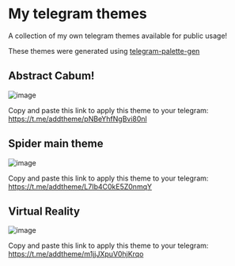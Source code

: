 # My telegram themes
A collection of my own telegram themes available for public usage!

These themes were generated using [telegram-palette-gen](https://github.com/agnipau/telegram-palette-gen)

## Abstract Cabum!
![image](https://github.com/luispengler/telegram-themes/blob/main/screenshots/1641131095.png?raw=true)

Copy and paste this link to apply this theme to your telegram: https://t.me/addtheme/pNBeYhfNgBvi80nl

## Spider main theme
![image](https://github.com/luispengler/telegram-themes/blob/main/screenshots/1641131931.png?raw=true)

Copy and paste this link to apply this theme to your telegram: https://t.me/addtheme/L7Ib4C0kE5Z0nmqY

## Virtual Reality
![image](https://github.com/luispengler/telegram-themes/blob/main/screenshots/1641131536.png?raw=true)

Copy and paste this link to apply this theme to your telegram: https://t.me/addtheme/m1jjJXpuV0hjKrqo
